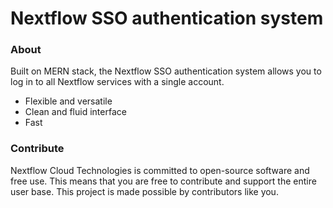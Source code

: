 # Nextflow SSO authentication system

### About
Built on MERN stack, the Nextflow SSO authentication system allows you to log in to all Nextflow services with a single account.
* Flexible and versatile
* Clean and fluid interface
* Fast


### Contribute
Nextflow Cloud Technologies is committed to open-source software and free use. This means that you are free to contribute and support the entire user base. This project is made possible by contributors like you.
